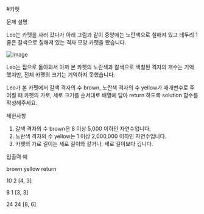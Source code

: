 #카펫

문제 설명

Leo는 카펫을 사러 갔다가 아래 그림과 같이 중앙에는 노란색으로 칠해져 있고 테두리 1줄은 갈색으로 칠해져 있는 격자 모양 카펫을 봤습니다.

![image](https://user-images.githubusercontent.com/31956098/151988218-6d043afc-1075-41cb-8aea-aa5552e5c403.png)

Leo는 집으로 돌아와서 아까 본 카펫의 노란색과 갈색으로 색칠된 격자의 개수는 기억했지만, 전체 카펫의 크기는 기억하지 못했습니다.

Leo가 본 카펫에서 갈색 격자의 수 brown, 노란색 격자의 수 yellow가 매개변수로 주어질 때 카펫의 가로, 세로 크기를 순서대로 배열에 담아 return 하도록 solution 함수를 작성해주세요.

제한사항
1. 갈색 격자의 수 brown은 8 이상 5,000 이하인 자연수입니다.
2. 노란색 격자의 수 yellow는 1 이상 2,000,000 이하인 자연수입니다.
3. 카펫의 가로 길이는 세로 길이와 같거나, 세로 길이보다 깁니다.

입출력 예

brown	yellow	return

10	2	[4, 3]

8	1	[3, 3]

24	24	[8, 6]
